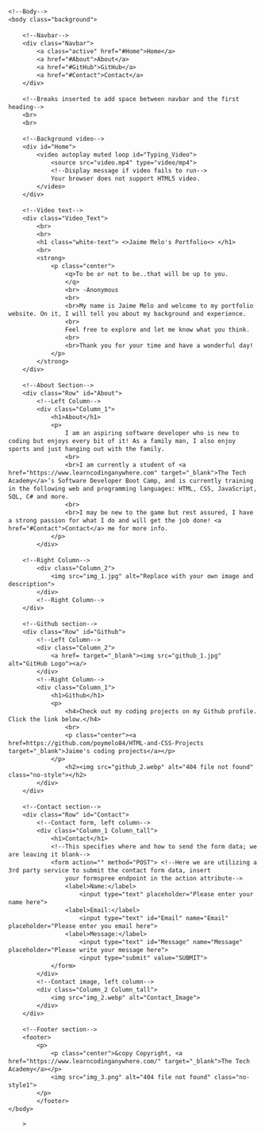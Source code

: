 
<!DOCTYPE html>
<html>
	<!--Head-->
	<head>
		<meta charset="UTF-8">
		<meta name="viewport" content="width=device-width" />
		<title>Jaime Melo</title>
		<link rel="stylesheet" type="text/css" href="Portfolio.css">
	</head>
	
	<!--Body-->
	<body class="background">
	
		<!--Navbar-->
		<div class="Navbar">
			<a class="active" href="#Home">Home</a>
			<a href="#About">About</a>
			<a href="#GitHub">GitHub</a>
			<a href="#Contact">Contact</a>
		</div>
		
		<!--Breaks inserted to add space between navbar and the first heading-->
		<br>
		<br>
		
		<!--Background video-->
		<div id="Home">
			<video autoplay muted loop id="Typing_Video">
				<source src="video.mp4" type="video/mp4">
				<!--Display message if video fails to run-->
				Your browser does not support HTML5 video.
			</video> 
		</div>
		
		<!--Video text-->
		<div class="Video_Text">
			<br>
			<br>
			<h1 class="white-text"> <>Jaime Melo's Portfolio<> </h1>
			<br>
			<strong>
				<p class="center">
					<q>To be or not to be..that will be up to you.
					</q>
					<br> -Anonymous
					<br>
					<br>My name is Jaime Melo and welcome to my portfolio website. On it, I will tell you about my background and experience. 
					<br>
					Feel free to explore and let me know what you think.
					<br>
					<br>Thank you for your time and have a wonderful day!
				</p>
			</strong>
		</div>
		
		<!--About Section-->
		<div class="Row" id="About">
			<!--Left Column-->
			<div class="Column_1">
				<h1>About</h1>
				<p>
					I am an aspiring software developer who is new to coding but enjoys every bit of it! As a family man, I also enjoy sports and just hanging out with the family.
					<br>
					<br>I am currently a student of <a href="https://www.learncodinganywhere.com" target="_blank">The Tech Academy</a>’s Software Developer Boot Camp, and is currently training in the following web and programming languages: HTML, CSS, JavaScript, SQL, C# and more. 
					<br>
					<br>I may be new to the game but rest assured, I have a strong passion for what I do and will get the job done! <a href="#Contact">Contact</a> me for more info.
				</p>
			</div>
		
		<!--Right Column-->
			<div class="Column_2">
				<img src="img_1.jpg" alt="Replace with your own image and description">
			</div>
			<!--Right Column-->
		</div>
		
		<!--Github section-->
		<div class="Row" id="Github">
			<!--Left Column-->
			<div class="Column_2">
				<a href= target="_blank"><img src="github_1.jpg" alt="GitHub Logo"><a/>
			</div>
			<!--Right Column-->
			<div class="Column_1">
				<h1>Github</h1>
				<p>
					<h4>Check out my coding projects on my Github profile. Click the link below.</h4>
					<br>
					<p class="center"><a href=https://github.com/poymelo84/HTML-and-CSS-Projects target="_blank">Jaime's coding projects</a></p>
				</p>
					<h2><img src="github_2.webp" alt="404 file not found" class="no-style"></h2>
			</div>
		</div>
		
		<!--Contact section-->
		<div class="Row" id="Contact">
			<!--Contact form, left column-->
			<div class="Column_1 Column_tall">
				<h1>Contact</h1>
				<!--This specifies where and how to send the form data; we are leaving it blank-->
				<form action="" method="POST"> <!--Here we are utilizing a 3rd party service to submit the contact form data, insert 
					your formspree endpoint in the action attribute-->
					<label>Name:</label>
						<input type="text" placeholder="Please enter your name here">
					<label>Email:</label>
						<input type="text" id="Email" name="Email" placeholder="Please enter you email here">
					<label>Message:</label>
						<input type="text" id="Message" name="Message" placeholder="Please write your message here">
						<input type="submit" value="SUBMIT">
				</form>
			</div>
			<!--Contact image, left column-->
			<div class="Column_2 Column_tall">
				<img src="img_2.webp" alt="Contact_Image">
			</div>
		</div>
		
		<!--Footer section-->
		<footer>
			<p>
				<p class="center">&copy Copyright, <a href="https://www.learncodinganywhere.com/" target="_blank">The Tech Academy</a></p>	 
				<img src="img_3.png" alt="404 file not found" class="no-style1">
			</p>
			</footer>
	</body>
</html>
						
		
		
		
		
		
		
		
		
		
		
		
		
		
		
		
		
		
		
		
		
		
		
		
		
		
		
		
		
		
		
		
		
		
		
		
		
		
		
			
			
			
			
			
			
			
			
			
			
			
			
			
			
			
			
			
			
			
			
			
			
		>
